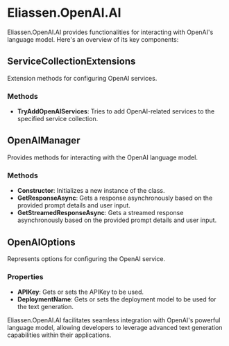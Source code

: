 # Eliassen.OpenAI.AI

Eliassen.OpenAI.AI provides functionalities for interacting with OpenAI's language model. Here's an overview of its key components:

## ServiceCollectionExtensions
Extension methods for configuring OpenAI services.

### Methods
- **TryAddOpenAIServices**: Tries to add OpenAI-related services to the specified service collection.

## OpenAIManager
Provides methods for interacting with the OpenAI language model.

### Methods
- **Constructor**: Initializes a new instance of the class.
- **GetResponseAsync**: Gets a response asynchronously based on the provided prompt details and user input.
- **GetStreamedResponseAsync**: Gets a streamed response asynchronously based on the provided prompt details and user input.

## OpenAIOptions
Represents options for configuring the OpenAI service.

### Properties
- **APIKey**: Gets or sets the APIKey to be used.
- **DeploymentName**: Gets or sets the deployment model to be used for the text generation.

Eliassen.OpenAI.AI facilitates seamless integration with OpenAI's powerful language model, allowing developers to leverage advanced text generation capabilities within their applications.
